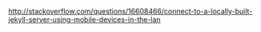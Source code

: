 http://stackoverflow.com/questions/16608466/connect-to-a-locally-built-jekyll-server-using-mobile-devices-in-the-lan

